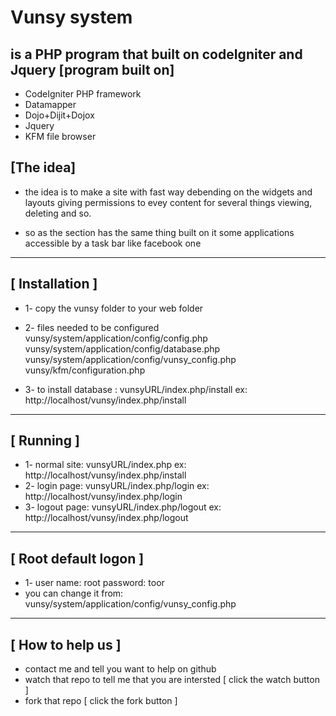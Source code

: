 Vunsy system
=====================
is a PHP program that built on codeIgniter and Jquery 
[program built on]
---
* CodeIgniter PHP framework
* Datamapper
* Dojo+Dijit+Dojox
* Jquery
* KFM file browser

[The idea]
---
* the idea is to make a site with fast way debending on the widgets and layouts
giving permissions to evey content for several things
viewing, deleting and so.

* so as the section has the same thing
built on it some applications accessible by a task bar like facebook one

-----------------------------------------------------------------
[ Installation ]
---
* 1- copy the vunsy folder to your web folder
* 2- files needed to be configured 
			vunsy/system/application/config/config.php
			vunsy/system/application/config/database.php
			vunsy/system/application/config/vunsy_config.php
			vunsy/kfm/configuration.php
			
* 3- to install database : 
	vunsyURL/index.php/install
	ex: http://localhost/vunsy/index.php/install
-----------------------------------------------------------------
[ Running ]
---
* 1- normal site: 
	vunsyURL/index.php
	ex: http://localhost/vunsy/index.php/install
* 2- login page:
	vunsyURL/index.php/login
	ex: http://localhost/vunsy/index.php/login
* 3- logout page:
	vunsyURL/index.php/logout
	ex: http://localhost/vunsy/index.php/logout
-----------------------------------------------------------------
[ Root default logon ]
---
* 1- user name: root
	password: toor
* you can change it from:
	vunsy/system/application/config/vunsy_config.php
-----------------------------------------------------------------
[ How to help us ]
---
* contact me and tell you want to help on github
* watch that repo to tell me that you are intersted [ click the watch button ]
* fork that repo [ click the fork button ]
